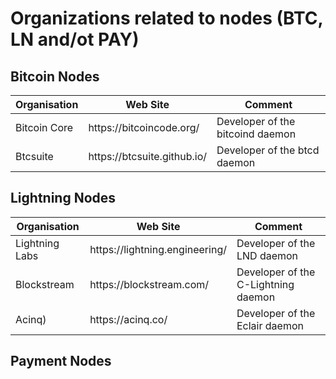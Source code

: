 # Organizations related to nodes (BTC, LN and/ot PAY)

Bitcoin Nodes
-
<table>
    <thead>
        <tr>
            <th>Organisation</th>
            <th>Web Site</th>
            <th>Comment</th>
        </tr>
    </thead>
    <tbody>
        <tr>
            <td>Bitcoin Core</td>
            <td>https://bitcoincode.org/</td>
            <td>Developer of the bitcoind daemon</td>
        </tr>
        <tr>
            <td>Btcsuite</td>
            <td>https://btcsuite.github.io/</td>
            <td>Developer of the btcd daemon</td>
        </tr>
    </tbody>
</table>

Lightning Nodes
-
<table>
    <thead>
        <tr>
            <th>Organisation</th>
            <th>Web Site</th>
            <th>Comment</th>
        </tr>
    </thead>
    <tbody>
        <tr>
            <td>Lightning Labs</td>
            <td>https://lightning.engineering/</td>
            <td>Developer of the LND daemon</td>
        </tr>
        <tr>
            <td>Blockstream</td>
            <td>https://blockstream.com/</td>
            <td>Developer of the C-Lightning daemon</td>
        </tr>
        <tr>
            <td>Acinq)</td>
            <td>https://acinq.co/</td>
            <td>Developer of the Eclair daemon</td>
        </tr>
    </tbody>
</table>

Payment Nodes
-
